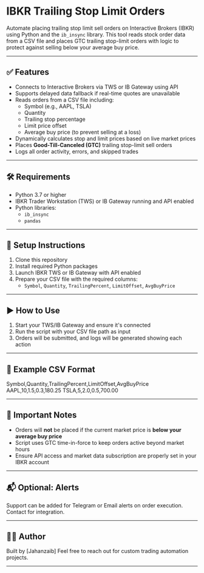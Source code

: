 # IBKR Trailing Stop Limit Orders

Automate placing trailing stop limit sell orders on Interactive Brokers (IBKR) using Python and the `ib_insync` library. This tool reads stock order data from a CSV file and places GTC trailing stop-limit orders with logic to protect against selling below your average buy price.

---

## ✅ Features

- Connects to Interactive Brokers via TWS or IB Gateway using API
- Supports delayed data fallback if real-time quotes are unavailable
- Reads orders from a CSV file including:
  - Symbol (e.g., AAPL, TSLA)
  - Quantity
  - Trailing stop percentage
  - Limit price offset
  - Average buy price (to prevent selling at a loss)
- Dynamically calculates stop and limit prices based on live market prices
- Places **Good-Till-Canceled (GTC)** trailing stop-limit sell orders
- Logs all order activity, errors, and skipped trades

---

## 🛠 Requirements

- Python 3.7 or higher
- IBKR Trader Workstation (TWS) or IB Gateway running and API enabled
- Python libraries:
  - `ib_insync`
  - `pandas`

---

## 📁 Setup Instructions

1. Clone this repository  
2. Install required Python packages  
3. Launch IBKR TWS or IB Gateway with API enabled  
4. Prepare your CSV file with the required columns:
   - `Symbol`, `Quantity`, `TrailingPercent`, `LimitOffset`, `AvgBuyPrice`

---

## ▶️ How to Use

1. Start your TWS/IB Gateway and ensure it's connected  
2. Run the script with your CSV file path as input  
3. Orders will be submitted, and logs will be generated showing each action

---

## 📝 Example CSV Format

Symbol,Quantity,TrailingPercent,LimitOffset,AvgBuyPrice
AAPL,10,1.5,0.3,180.25
TSLA,5,2.0,0.5,700.00   


---

## 📌 Important Notes

- Orders will **not** be placed if the current market price is **below your average buy price**
- Script uses GTC time-in-force to keep orders active beyond market hours
- Ensure API access and market data subscription are properly set in your IBKR account

---

## 📬 Optional: Alerts

Support can be added for Telegram or Email alerts on order execution. Contact for integration.

---

## 🧑‍💻 Author

Built by [Jahanzaib] 
Feel free to reach out for custom trading automation projects.

---
